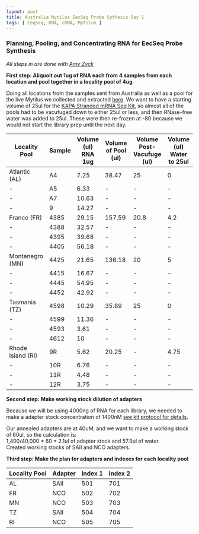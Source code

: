 ```yaml
---
layout: post
title: Australia Mytilus EecSeq Probe Sythesis Day 1
tags: [ EeqSeq, RNA, cDNA, Mytilus ]
---
```


### Planning, Pooling, and Concentrating RNA for EecSeq Probe Synthesis
_All steps in are done with [Amy Zyck](https://github.com/amaeliazyck)_

**First step: Aliquoit out 1ug of RNA each from 4 samples from each location and pool together in a locality pool of 4ug**

Doing all locations from the samples sent from Australia as well as a pool for the live Mytilus we collected and extracted [here](https://meschedl.github.io/MES_Puritz_Lab_Notebook/2019-03-12/Mytilus-Live-RNA-Extraction). We want to have a starting volume of 25ul for the [KAPA Stranded mRNA Seq Kit](https://www.kapabiosystems.com/product-applications/products/next-generation-sequencing-2/rna-library-preparation-2/kapa-stranded-mrna-seq-kits/#accordion-order), so almost all of the pools had to be vacufuged down to either 25ul or less, and then RNase-free water was added to 25ul. These were then re-frozen at -80 because we would not start the library prep until the next day.


| Locality Pool   | Sample | Volume (ul) RNA 1ug | Volume of Pool (ul) | Volume Post-Vacufuge (ul) | Volume (ul) Water to 25ul |
|-----------------|--------|---------------------|---------------------|---------------------------|---------------------------|
| Atlantic (AL)   | A4     | 7.25 | 38.47  | 25      | 0      |
| -         | A5     | 6.33         | -           | -             | -      |
| -        | A7     | 10.63        | -     | -      | -                         |
| -    | 9      | 14.27      | -         | -        | -          |
| France (FR)     | 4385   | 29.15               | 157.59              | 20.8       | 4.2          |
| -               | 4388   | 32.57               | -                   | -        | -        |
| -               | 4395   | 39.68               | -                   | -         | -             |
| -               | 4405   | 56.18               | -                   | -           | -        |
| Montenegro (MN) | 4425   | 21.65               | 136.18              | 20         | 5         |
| -               | 4415   | 16.67               | -                   | -      | -          |
| -               | 4445   | 54.95               | -                   | -        | -       |
| -               | 4452   | 42.92               | -                   | -        | -      |
| Tasmania (TZ)     | 4598 | 10.29 | 35.89 | 25 | 0    |
| -                 | 4599 | 11.36 | -     | -  | -    |
| -                 | 4593 | 3.61  | -     | -  | -    |
| -                 | 4612 | 10    | -     | -  | -    |
| Rhode Island (RI) | 9R   | 5.62  | 20.25 | -  | 4.75 |
| -                 | 10R  | 6.76  | -     | -  | -    |
| -                 | 11R  | 4.48  | -     | -  | -    |
| -                 | 12R  | 3.75  | -     | -  | -    |

**Second step: Make working stock dilution of adapters**

Because we will be using 4000ng of RNA for each library, we needed to make a adapter stock concentration of 1400nM [see kit protocol for details](https://github.com/meschedl/MES_Puritz_Lab_Notebook/blob/master/company-protocols/KAPA-Stranded-mRNA-Seq-TDS-KR0960-v5-17.pdf).

Our annealed adapters are at 40uM, and we want to make a working stock of 60ul, so the calculation is:  
1,400/40,000 * 60 = 2.1ul of adapter stock and 57.9ul of water.  
Created working stocks of SAII and NCO adapters.

**Third step: Make the plan for adapters and indexes for each locality pool**

| Locality Pool | Adapter | Index 1 | Index 2 |
|---------------|---------|---------|---------|
| AL            | SAII    | 501     | 701     |
| FR            | NCO     | 502     | 702     |
| MN            | NCO     | 503     | 703     |
| TZ            | SAII    | 504     | 704     |
| RI            | NCO     | 505     | 705     |
